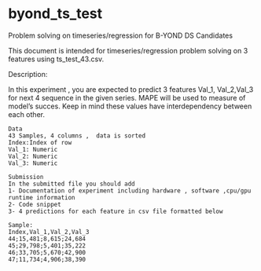 # byond_ts_test
Problem solving on timeseries/regression for B-YOND DS Candidates

This document is intended for timeseries/regression problem solving on 3 features using ts_test_43.csv.

Description:

In this experiment , you are expected to predict 3 features Val_1, Val_2,Val_3  for  next 4 sequence in the given series. MAPE will be used to measure of model’s succes. Keep in mind these values have interdependency  between each other.

	Data
	43 Samples, 4 columns ,  data is sorted
	Index:Index of row 
	Val_1: Numeric 
	Val_2: Numeric
	Val_3: Numeric

	Submission
	In the submitted file you should add 
	1- Documentation of experiment including hardware , software ,cpu/gpu runtime information
	2- Code snippet
	3- 4 predictions for each feature in csv file formatted below

	Sample:
	Index,Val_1,Val_2,Val_3
	44;15,481;8,615;24,684
	45;29,798;5,401;35,222
	46;33,705;5,670;42,900
	47;11,734;4,906;38,390
	

	


	

